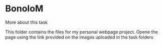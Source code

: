 # BonoloM
More about this task

This folder contains the files for my personal webpage project.
Opene the page using the link provided on the images uploaded in the task folders

